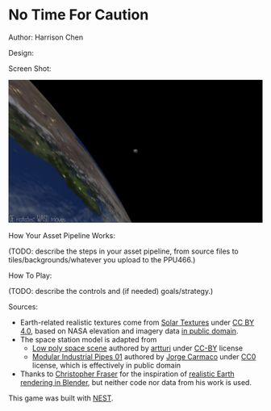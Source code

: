 # No Time For Caution

Author: Harrison Chen

Design:

Screen Shot:

![Screen Shot](screenshot.png)

How Your Asset Pipeline Works:

(TODO: describe the steps in your asset pipeline, from source files to tiles/backgrounds/whatever you upload to the PPU466.)

How To Play:

(TODO: describe the controls and (if needed) goals/strategy.)

Sources: 
- Earth-related realistic textures come from [Solar Textures](https://www.solarsystemscope.com/textures/) under [CC BY 4.0](https://creativecommons.org/licenses/by/4.0/), based on NASA elevation and imagery data [in public domain](https://www.nasa.gov/multimedia/guidelines/index.html).
- The space station model is adapted from
  - [Low poly space scene](https://www.blendswap.com/blend/19262) authored by [artturi](https://www.blendswap.com/profile/341146) under [CC-BY](https://creativecommons.org/licenses/by/4.0/) license
  - [Modular Industrial Pipes 01](https://polyhaven.com/a/modular_industrial_pipes_01) authored by [Jorge Carmaco](https://www.artstation.com/jorgeandrespinedac) under [CC0](https://creativecommons.org/publicdomain/zero/1.0/) license, which is effectively in public domain
- Thanks to [Christopher Fraser](https://www.youtube.com/channel/UCRlED3y4PPk8jxnvQ1pb1ZQ) for the inspiration of [realistic Earth rendering in Blender](https://christopherfraser.gumroad.com/l/planetshader), but neither code nor data from his work is used.

This game was built with [NEST](NEST.md).


